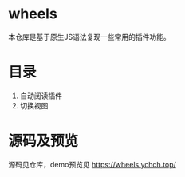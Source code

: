 # wheels

本仓库是基于原生JS语法复现一些常用的插件功能。

# 目录

1. 自动阅读插件
2. 切换视图

# 源码及预览

源码见仓库，demo预览见 https://wheels.ychch.top/
